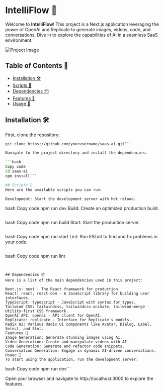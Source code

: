# IntelliFlow 🚀

Welcome to **IntelliFlow**! This project is a Next.js application leveraging the power of OpenAI and Replicate to generate images, videos, code, and conversations. Dive in to explore the capabilities of AI in a seamless SaaS environment.

![Project Image](image-url-placeholder)

## Table of Contents 📑

- [Installation 🛠️](#installation-%F0%9F%9B%A0%EF%B8%8F)
- [Scripts 📜](#scripts-%F0%9F%93%9C)
- [Dependencies 📦](#dependencies-%F0%9F%93%A6)
- [Features 🌟](#features-%F0%9F%8C%9F)
- [Usage 📖](#usage-%F0%9F%93%96)

## Installation 🛠️

First, clone the repository:

```bash
git clone https://github.com/yourusername/saas-ai.git```

Navigate to the project directory and install the dependencies:

```bash
Copy code
cd saas-ai
npm install```

## Scripts 📜
Here are the available scripts you can run:

Development: Start the development server with hot reload.

```
bash
Copy code
npm run dev
Build: Create an optimized production build.
```
```
bash
Copy code
npm run build
Start: Start the production server.
```
```
bash
Copy code
npm run start
Lint: Run ESLint to find and fix problems in your code.
```
```
bash
Copy code
npm run lint
```


## Dependencies 📦
Here is a list of the main dependencies used in this project:

Next.js: next - The React framework for production.
React: react, react-dom - A JavaScript library for building user interfaces.
TypeScript: typescript - JavaScript with syntax for types.
Tailwind CSS: tailwindcss, tailwindcss-animate, tailwind-merge - Utility-first CSS framework.
OpenAI API: openai - API client for OpenAI.
Replicate: replicate - Interface for Replicate's models.
Radix UI: Various Radix UI components like Avatar, Dialog, Label, Select, and Slot.
Features 🌟
Image Generation: Generate stunning images using AI.
Video Generation: Create and manipulate videos with AI.
Code Generation: Generate and refactor code snippets.
Conversation Generation: Engage in dynamic AI-driven conversations.
Usage 📖
To start using the application, run the development server:

```
bash
Copy code
npm run dev```

Open your browser and navigate to http://localhost:3000 to explore the features.
